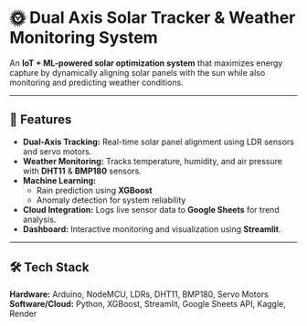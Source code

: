 # 🌞 Dual Axis Solar Tracker & Weather Monitoring System  

An **IoT + ML-powered solar optimization system** that maximizes energy capture by dynamically aligning solar panels with the sun while also monitoring and predicting weather conditions.  

---

## 🔧 Features  
- **Dual-Axis Tracking:** Real-time solar panel alignment using LDR sensors and servo motors.  
- **Weather Monitoring:** Tracks temperature, humidity, and air pressure with **DHT11** & **BMP180** sensors.  
- **Machine Learning:**  
  - Rain prediction using **XGBoost**  
  - Anomaly detection for system reliability  
- **Cloud Integration:** Logs live sensor data to **Google Sheets** for trend analysis.  
- **Dashboard:** Interactive monitoring and visualization using **Streamlit**.  

---

## 🛠 Tech Stack  
**Hardware:** Arduino, NodeMCU, LDRs, DHT11, BMP180, Servo Motors  
**Software/Cloud:** Python, XGBoost, Streamlit, Google Sheets API, Kaggle, Render  
